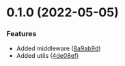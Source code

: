 # 0.1.0 (2022-05-05)


### Features

* Added middleware ([8a9ab9d](https://github.com/oas-tools/oas-devtools/commit/8a9ab9de13eddcad87413cd26137a7107a4c0f4b))
* Added utils ([4de08ef](https://github.com/oas-tools/oas-devtools/commit/4de08ef641a2751d35c6cb0b2545efd05975fb7f))



